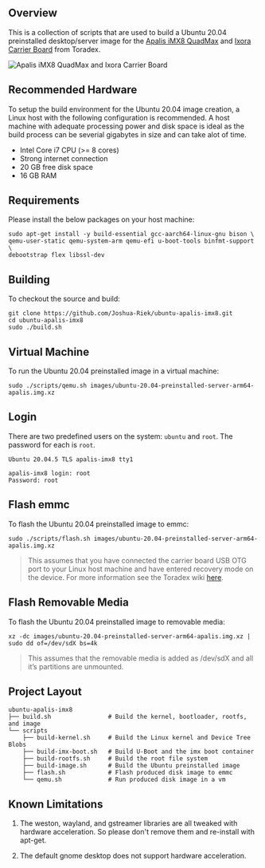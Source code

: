 ## Overview

This is a collection of scripts that are used to build a Ubuntu 20.04 preinstalled desktop/server image for the [Apalis iMX8 QuadMax](https://www1.toradex.com/computer-on-modules/apalis-arm-family/nxp-imx-8) and [Ixora Carrier Board](https://www.toradex.com/products/carrier-board/ixora-carrier-board) from Toradex.

![Apalis iMX8 QuadMax and Ixora Carrier Board](https://docs.toradex.com/107141-carrier-board.png)

## Recommended Hardware

To setup the build environment for the Ubuntu 20.04 image creation, a Linux host with the following configuration is recommended. A host machine with adequate processing power and disk space is ideal as the build process can be severial gigabytes in size and can take alot of time.

* Intel Core i7 CPU (>= 8 cores)
* Strong internet connection
* 20 GB free disk space
* 16 GB RAM

## Requirements

Please install the below packages on your host machine:

```
sudo apt-get install -y build-essential gcc-aarch64-linux-gnu bison \
qemu-user-static qemu-system-arm qemu-efi u-boot-tools binfmt-support \
debootstrap flex libssl-dev
```

## Building

To checkout the source and build:

```
git clone https://github.com/Joshua-Riek/ubuntu-apalis-imx8.git
cd ubuntu-apalis-imx8
sudo ./build.sh
```

## Virtual Machine

To run the Ubuntu 20.04 preinstalled image in a virtual machine:

```
sudo ./scripts/qemu.sh images/ubuntu-20.04-preinstalled-server-arm64-apalis.img.xz
```

## Login

There are two predefined users on the system: `ubuntu` and `root`. The password for each is `root`. 

```
Ubuntu 20.04.5 TLS apalis-imx8 tty1

apalis-imx8 login: root
Password: root
```

## Flash emmc

To flash the Ubuntu 20.04 preinstalled image to emmc:

```
sudo ./scripts/flash.sh images/ubuntu-20.04-preinstalled-server-arm64-apalis.img.xz
```

> This assumes that you have connected the carrier board USB OTG port to your Linux host machine and have entered recovery mode on the device. For more information see the Toradex wiki [here](https://developer.toradex.com/linux-bsp/how-to/hardware-related/imx-recovery-mode/).

## Flash Removable Media

To flash the Ubuntu 20.04 preinstalled image to removable media:

```
xz -dc images/ubuntu-20.04-preinstalled-server-arm64-apalis.img.xz | sudo dd of=/dev/sdX bs=4k
```

> This assumes that the removable media is added as /dev/sdX and all it’s partitions are unmounted.

## Project Layout

```shell
ubuntu-apalis-imx8
├── build.sh                # Build the kernel, bootloader, rootfs, and image
└── scripts
    ├── build-kernel.sh     # Build the Linux kernel and Device Tree Blobs
    ├── build-imx-boot.sh   # Build U-Boot and the imx boot container
    ├── build-rootfs.sh     # Build the root file system
    ├── build-image.sh      # Build the Ubuntu preinstalled image
    ├── flash.sh            # Flash produced disk image to emmc
    └── qemu.sh             # Run produced disk image in a vm
```

## Known Limitations

1. The weston, wayland, and gstreamer libraries are all tweaked with hardware acceleration. So please don't remove them and re-install with apt-get.

2. The default gnome desktop does not support hardware acceleration.
